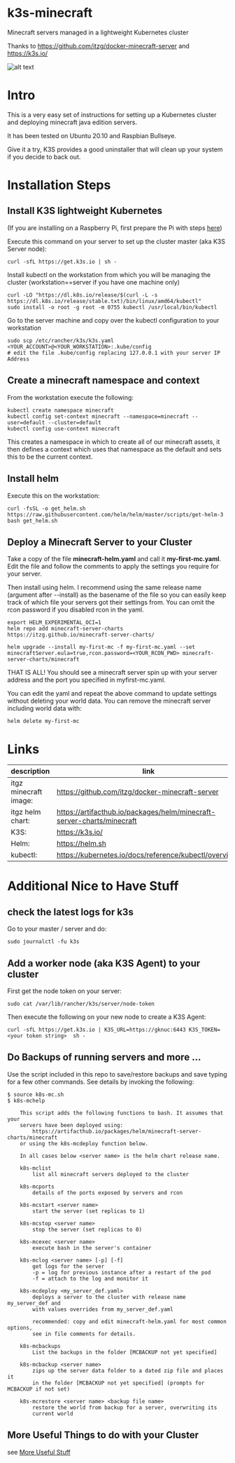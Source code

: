 # k3s-minecraft
Minecraft servers managed in a lightweight Kubernetes cluster

Thanks to https://github.com/itzg/docker-minecraft-server and https://k3s.io/

![alt text](images/pis.png "Raspberry Pi K3S cluster")

# Intro
This is a very easy set of instructions for setting up a Kubernetes cluster
and deploying minecraft java edition servers.

It has been tested on Ubuntu 20.10 and Raspbian Bullseye.

Give it a try, K3S provides a good uninstaller that will clean up your system
if you decide to back out.

# Installation Steps

## Install K3S lightweight Kubernetes

(If you are installing on a Raspberry Pi, first prepare the Pi with steps 
[here](useful/README.md))

Execute this command on your server to set up the cluster master
(aka K3S Server node):
```
curl -sfL https://get.k3s.io | sh -
```

Install kubectl on the workstation from which you will be managing the cluster
(workstation==server if you have one machine only)
```
curl -LO "https://dl.k8s.io/release/$(curl -L -s https://dl.k8s.io/release/stable.txt)/bin/linux/amd64/kubectl"
sudo install -o root -g root -m 0755 kubectl /usr/local/bin/kubectl
```
Go to the server machine and copy over the kubectl configuration to your
workstation
```
sudo scp /etc/rancher/k3s/k3s.yaml <YOUR_ACCOUNT>@<YOUR_WORKSTATION>:.kube/config
# edit the file .kube/config replacing 127.0.0.1 with your server IP Address
```

## Create a minecraft namespace and context
From the workstation execute the following:
```
kubectl create namespace minecraft
kubectl config set-context minecraft --namespace=minecraft --user=default --cluster=default
kubectl config use-context minecraft
```

This creates a namespace in which to create all of our minecraft assets,
it then defines a context which uses that namespace as the default and sets
this to be the current context.

## Install helm
Execute this on the workstation:
```
curl -fsSL -o get_helm.sh https://raw.githubusercontent.com/helm/helm/master/scripts/get-helm-3
bash get_helm.sh
```

## Deploy a Minecraft Server to your Cluster
Take a copy of the file **minecraft-helm.yaml** and call it **my-first-mc.yaml**.
Edit the file and follow the comments to apply the settings you require for your
server.

Then install using helm. I recommend using the same release name (argument
after --install) as the basename
of the file so you can easily keep track of which file your servers got their
settings from. You can omit the rcon password if you disabled rcon in the yaml.
```
export HELM_EXPERIMENTAL_OCI=1
helm repo add minecraft-server-charts https://itzg.github.io/minecraft-server-charts/

helm upgrade --install my-first-mc -f my-first-mc.yaml --set minecraftServer.eula=true,rcon.password=<YOUR_RCON_PWD> minecraft-server-charts/minecraft
```

THAT IS ALL! You should see a minecraft server spin up with your server address
and the port you specified in myfirst-mc.yaml.

You can edit the yaml and repeat the above command to update settings without
deleting your world data. You can remove the minecraft server including world
data with:
```
helm delete my-first-mc
```

# Links

|description    | link |
|---------------|------|
|itgz minecraft image:          |  https://github.com/itzg/docker-minecraft-server |
|itgz helm chart:               |  https://artifacthub.io/packages/helm/minecraft-server-charts/minecraft |
|K3S:                           |  https://k3s.io/ |
|Helm:                          |  https://helm.sh |
|kubectl:                       |  https://kubernetes.io/docs/reference/kubectl/overview/ |
#
#
# Additional Nice to Have Stuff

## check the latest logs for k3s

Go to your master / server and do:

    sudo journalctl -fu k3s

## Add a worker node (aka K3S Agent) to your cluster
First get the node token on your server:
```
sudo cat /var/lib/rancher/k3s/server/node-token
```
Then execute the following on your new node to create a K3S Agent:
```
curl -sfL https://get.k3s.io | K3S_URL=https://gknuc:6443 K3S_TOKEN=<your token string>  sh -
```

## Do Backups of running servers and more ...
Use the script included in this repo to save/restore backups and save typing
for a few other commands. See details by invoking the following:
```
$ source k8s-mc.sh
$ k8s-mchelp

    This script adds the following functions to bash. It assumes that your
    servers have been deployed using:
        https://artifacthub.io/packages/helm/minecraft-server-charts/minecraft
    or using the k8s-mcdeploy function below.

    In all cases below <server name> is the helm chart release name.

    k8s-mclist
        list all minecraft servers deployed to the cluster

    k8s-mcports
        details of the ports exposed by servers and rcon

    k8s-mcstart <server name>
        start the server (set replicas to 1)

    k8s-mcstop <server name>
        stop the server (set replicas to 0)

    k8s-mcexec <server name>
        execute bash in the server's container

    k8s-mclog <server name> [-p] [-f]
        get logs for the server
        -p = log for previous instance after a restart of the pod
        -f = attach to the log and monitor it

    k8s-mcdeploy <my_server_def.yaml>
        deploys a server to the cluster with release name my_server_def and
        with values overrides from my_server_def.yaml

        recommended: copy and edit minecraft-helm.yaml for most common options,
        see in file comments for details.

    k8s-mcbackups
        List the backups in the folder [MCBACKUP not yet specified]

    k8s-mcbackup <server name>
        zips up the server data folder to a dated zip file and places it
        in the folder [MCBACKUP not yet specified] (prompts for MCBACKUP if not set)

    k8s-mcrestore <server name> <backup file name>
        restore the world from backup for a server, overwriting its
        current world
```

More Useful Things to do with your Cluster
------------------------------------------

see [More Useful Stuff](useful/README.md)
